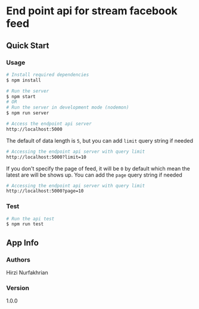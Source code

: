 # End point api for stream facebook feed

## Quick Start

### Usage

``` bash
# Install required dependencies
$ npm install
```

``` bash
# Run the server
$ npm start
# OR
# Run the server in development mode (nodemon)
$ npm run server
```

``` bash
# Access the endpoint api server
http://localhost:5000
```

The default of data length is `5`, but you can add `limit` query string if needed

``` bash
# Accessing the endpoint api server with query limit
http://localhost:5000?limit=10
```

If you don't specify the page of feed, it will be `0` by default which mean the latest are will be shows up. You can add the `page` query string if needed

``` bash
# Accessing the endpoint api server with query limit
http://localhost:5000?page=10
```

### Test

``` bash
# Run the api test
$ npm run test
```

## App Info

### Authors

Hirzi Nurfakhrian

### Version

1.0.0
